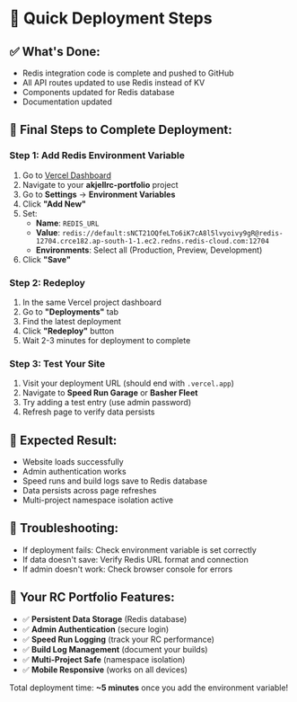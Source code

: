 # 🚀 Quick Deployment Steps

## ✅ What's Done:
- Redis integration code is complete and pushed to GitHub
- All API routes updated to use Redis instead of KV
- Components updated for Redis database
- Documentation updated

## 🔧 Final Steps to Complete Deployment:

### Step 1: Add Redis Environment Variable
1. Go to [Vercel Dashboard](https://vercel.com/dashboard)
2. Navigate to your **akjellrc-portfolio** project
3. Go to **Settings** → **Environment Variables**
4. Click **"Add New"**
5. Set:
   - **Name**: `REDIS_URL`
   - **Value**: `redis://default:sNCT21OQfeLTo6iK7cA8l5lvyoivy9gR@redis-12704.crce182.ap-south-1-1.ec2.redns.redis-cloud.com:12704`
   - **Environments**: Select all (Production, Preview, Development)
6. Click **"Save"**

### Step 2: Redeploy
1. In the same Vercel project dashboard
2. Go to **"Deployments"** tab
3. Find the latest deployment
4. Click **"Redeploy"** button
5. Wait 2-3 minutes for deployment to complete

### Step 3: Test Your Site
1. Visit your deployment URL (should end with `.vercel.app`)
2. Navigate to **Speed Run Garage** or **Basher Fleet**
3. Try adding a test entry (use admin password)
4. Refresh page to verify data persists

## 🎯 Expected Result:
- Website loads successfully
- Admin authentication works
- Speed runs and build logs save to Redis database
- Data persists across page refreshes
- Multi-project namespace isolation active

## 🚨 Troubleshooting:
- If deployment fails: Check environment variable is set correctly
- If data doesn't save: Verify Redis URL format and connection
- If admin doesn't work: Check browser console for errors

## 📱 Your RC Portfolio Features:
- ✅ **Persistent Data Storage** (Redis database)
- ✅ **Admin Authentication** (secure login)
- ✅ **Speed Run Logging** (track your RC performance)
- ✅ **Build Log Management** (document your builds)
- ✅ **Multi-Project Safe** (namespace isolation)
- ✅ **Mobile Responsive** (works on all devices)

Total deployment time: **~5 minutes** once you add the environment variable!